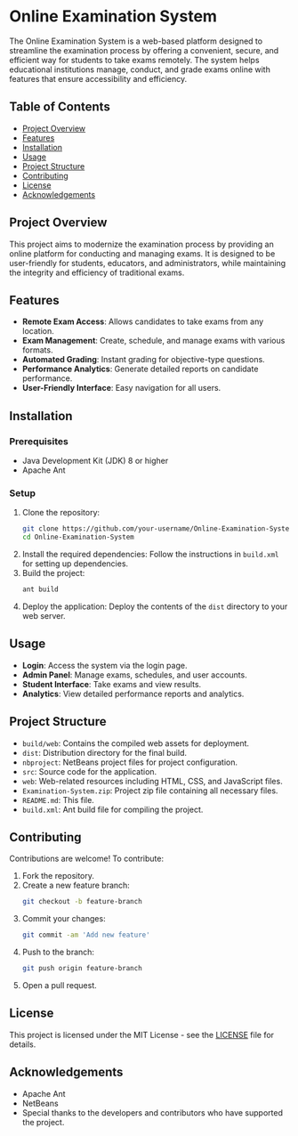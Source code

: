 # Online Examination System

The Online Examination System is a web-based platform designed to streamline the examination process by offering a convenient, secure, and efficient way for students to take exams remotely. The system helps educational institutions manage, conduct, and grade exams online with features that ensure accessibility and efficiency.

## Table of Contents
- [Project Overview](#project-overview)
- [Features](#features)
- [Installation](#installation)
- [Usage](#usage)
- [Project Structure](#project-structure)
- [Contributing](#contributing)
- [License](#license)
- [Acknowledgements](#acknowledgements)

## Project Overview
This project aims to modernize the examination process by providing an online platform for conducting and managing exams. It is designed to be user-friendly for students, educators, and administrators, while maintaining the integrity and efficiency of traditional exams.

## Features
- **Remote Exam Access**: Allows candidates to take exams from any location.
- **Exam Management**: Create, schedule, and manage exams with various formats.
- **Automated Grading**: Instant grading for objective-type questions.
- **Performance Analytics**: Generate detailed reports on candidate performance.
- **User-Friendly Interface**: Easy navigation for all users.

## Installation

### Prerequisites
- Java Development Kit (JDK) 8 or higher
- Apache Ant

### Setup
1. Clone the repository:
    ```bash
    git clone https://github.com/your-username/Online-Examination-System.git
    cd Online-Examination-System
    ```
2. Install the required dependencies: Follow the instructions in `build.xml` for setting up dependencies.
3. Build the project:
    ```bash
    ant build
    ```
4. Deploy the application: Deploy the contents of the `dist` directory to your web server.

## Usage

- **Login**: Access the system via the login page.
- **Admin Panel**: Manage exams, schedules, and user accounts.
- **Student Interface**: Take exams and view results.
- **Analytics**: View detailed performance reports and analytics.

## Project Structure

- `build/web`: Contains the compiled web assets for deployment.
- `dist`: Distribution directory for the final build.
- `nbproject`: NetBeans project files for project configuration.
- `src`: Source code for the application.
- `web`: Web-related resources including HTML, CSS, and JavaScript files.
- `Examination-System.zip`: Project zip file containing all necessary files.
- `README.md`: This file.
- `build.xml`: Ant build file for compiling the project.

## Contributing
Contributions are welcome! To contribute:
1. Fork the repository.
2. Create a new feature branch:
    ```bash
    git checkout -b feature-branch
    ```
3. Commit your changes:
    ```bash
    git commit -am 'Add new feature'
    ```
4. Push to the branch:
    ```bash
    git push origin feature-branch
    ```
5. Open a pull request.

## License
This project is licensed under the MIT License - see the [LICENSE](LICENSE) file for details.

## Acknowledgements
- Apache Ant
- NetBeans
- Special thanks to the developers and contributors who have supported the project.

